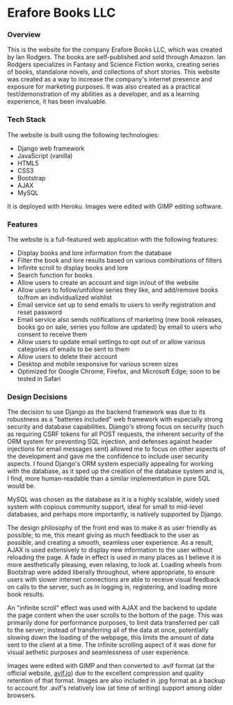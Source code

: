 # Erafore Books LLC

### Overview

This is the website for the company Erafore Books LLC, which was created by Ian Rodgers. The books are self-published and sold through Amazon. Ian Rodgers specializes in Fantasy and Science Fiction works, creating series of books, standalone novels, and collections of short stories. This website was created as a way to increase the company's internet presence and exposure for marketing purposes. It was also created as a practical test/demonstration of my abilities as a developer, and as a learning experience, it has been invaluable. 

### Tech Stack

The website is built using the following technologies:

- Django web framework
- JavaScript (vanilla)
- HTML5
- CSS3
- Bootstrap
- AJAX
- MySQL

It is deployed with Heroku. Images were edited with GIMP editing software. 

### Features

The website is a full-featured web application with the following features:

- Display books and lore information from the database
- Filter the book and lore results based on various combinations of filters
- Infinite scroll to display books and lore
- Search function for books
- Allow users to create an account and sign in/out of the website
- Allow users to follow/unfollow series they like, and add/remove books to/from an individualized wishlist
- Email service set up to send emails to users to verify registration and reset password
- Email service also sends notifications of marketing (new book releases, books go on sale, series you follow are updated) by email to users who consent to receive them
- Allow users to update email settings to opt out of or allow various categories of emails to be sent to them
- Allow users to delete their account
- Desktop and mobile responsive for various screen sizes
- Optimized for Google Chrome, Firefox, and Microsoft Edge; soon to be tested in Safari 

### Design Decisions

The decision to use Django as the backend framework was due to its robustness as a "batteries included" web framework with especially strong security and database capabilities. Django's strong focus on security (such as requiring CSRF tokens for all POST requests, the inherent security of the ORM system for preventing SQL injection, and defenses against header injections for email messages sent) allowed me to focus on other aspects of the development and gave me the confidence to include user security aspects. I found Django's ORM system especially appealing for working with the database, as it sped up the creation of the database system and is, I find, more human-readable than a similar implementation in pure SQL would be. 

MySQL was chosen as the database as it is a highly scalable, widely used system with copious community support, ideal for small to mid-level databases, and perhaps more importantly, is natively supported by Django.

The design philosophy of the front end was to make it as user friendly as possible; to me, this meant giving as much feedback to the user as possible, and creating a smooth, seamless user experience. As a result, AJAX is used extensively to display new information to the user without reloading the page. A fade in effect is used in many places as I believe it is more aesthetically pleasing, even relaxing, to look at. Loading wheels from Bootstrap were added liberally throughout, where appropriate, to ensure users with slower internet connections are able to receive visual feedback on calls to the server, such as in logging in, registering, and loading more book results. 

An "infinite scroll" effect was used with AJAX and the backend to update the page content when the user scrolls to the bottom of the page. This was primarily done for performance purposes, to limit data transferred per call to the server; instead of transferring all of the data at once, potentially slowing down the loading of the webpage, this limits the amount of data sent to the client at a time. The infinite scrolling aspect of it was done for visual aethetic purposes and seamlessness of user experience. 

Images were edited with GIMP and then converted to .avif format (at the official website, [avif.io](https://avif.io/)) due to the excellent compression and quality retention of that format. Images are also included in .jpg format as a backup to account for .avif's relatively low (at time of writing) support among older browsers.